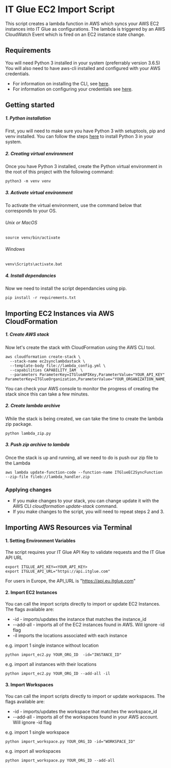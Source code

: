 # IT Glue EC2 Import Script

This script creates a lambda function in AWS which syncs your AWS EC2 instances into IT Glue as configurations.
The lambda is triggered by an AWS CloudWatch Event which is fired on an EC2 instance state change.

## Requirements

You will need Python 3 installed in your system (preferrably version 3.6.5)
You will also need to have aws-cli installed and configured with your AWS credentials.
* For information on installing the CLI, see [here](https://docs.aws.amazon.com/cli/latest/userguide/installing.html).
* For information on configuring your credentials see [here](https://docs.aws.amazon.com/cli/latest/userguide/cli-chap-getting-started.html).

## Getting started

##### 1. Python installation
First, you will need to make sure you have Python 3 with setuptools, pip and venv installed.
You can follow the steps [here](http://docs.python-guide.org/en/latest/starting/installation/) to install Python 3 in your system.

##### 2. Creating virtual environment
Once you have Python 3 installed, create the Python virtual environment in the root of this project with the following command:
```
python3 -m venv venv
```

##### 3. Activate virtual environment
To activate the virtual environment, use the command below that corresponds to your OS.
###### Unix or MacOS
```
source venv/bin/activate
```
###### Windows
```
venv\Scripts\activate.bat
```

##### 4. Install dependancies
Now we need to install the script dependancies using pip.
```
pip install -r requirements.txt
```

## Importing EC2 Instances via AWS CloudFormation
##### 1. Create AWS stack
Now let's create the stack with CloudFormation using the AWS CLI tool.
```
aws cloudformation create-stack \
  --stack-name ec2synclambdastack \
  --template-body file://lambda_config.yml \
  --capabilities CAPABILITY_IAM  \
  --parameters ParameterKey=ITGlueAPIKey,ParameterValue="YOUR_API_KEY" ParameterKey=ITGlueOrganization,ParameterValue="YOUR_ORGANIZATION_NAME_OR_ID"
```

You can check your AWS console to monitor the progress of creating the stack since this can take a few minutes.

##### 2. Create lambda archive
While the stack is being created, we can take the time to create the lambda zip package.
```
python lambda_zip.py
```

##### 3. Push zip archive to lambda
Once the stack is up and running, all we need to do is push our zip file to the Lambda

```
aws lambda update-function-code --function-name ITGlueEC2SyncFunction --zip-file fileb://lambda_handler.zip
```

### Applying changes

* If you make changes to your stack, you can change update it with the AWS CLI _cloudformation update-stack_ command.
* If you make changes to the script, you will need to repeat steps 2 and 3.


## Importing AWS Resources via Terminal
#### 1. Setting Environment Variables
The script requires your IT Glue API Key to validate requests and the IT Glue API URL
```
export ITGLUE_API_KEY=<YOUR_API_KEY>
export ITGLUE_API_URL="https://api.itglue.com"
```
For users in Europe, the API_URL is "https://api.eu.itglue.com"

#### 2. Import EC2 Instances
You can call the import scripts directly to import or update EC2 Instances. The flags available are:

* -id - imports/updates the instance that matches the instance_id
* --add-all - imports all of the EC2 instances found in AWS. Will ignore -id flag
* -il imports the locations associated with each instance

e.g. import 1 single instance without location
```
python import_ec2.py YOUR_ORG_ID  -id="INSTANCE_ID"
```

e.g. import all instances with their locations
```
python import_ec2.py YOUR_ORG_ID --add-all -il
```

#### 3.  Import Workspaces
You can call the import scripts directly to import or update workspaces. The flags available are:

* -id - imports/updates the workspace that matches the workspace_id
* --add-all - imports all of the workspaces found in your AWS account. Will ignore -id flag

e.g. import 1 single workspace
```
python import_workspace.py YOUR_ORG_ID -id="WORKSPACE_ID"
```

e.g. import all workspaces
```
python import_workspace.py YOUR_ORG_ID --add-all
```
